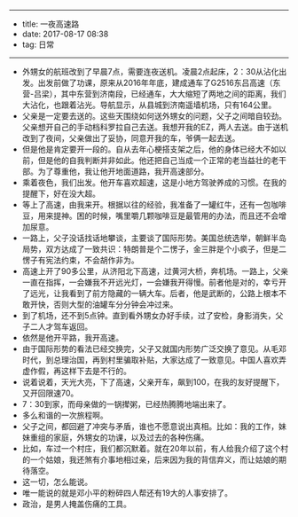 - --
- title: 一夜高速路
- date: 2017-08-17 08:38
- tag: 日常
- --
- 外甥女的航班改到了早晨7点，需要连夜送机。凌晨2点起床，2：30从沾化出发。出发前做了功课，原来从2016年年底，建成通车了G2516东吕高速（东营-吕梁），其中东营到济南段，已经通车，大大缩短了两地之间的距离，我们大沾化，也跟着沾光。导航显示，从县城到济南遥墙机场，只有164公里。
- 父亲是一定要去送的。这些天围绕如何送外甥女的问题，父子之间暗自较劲。父亲想开自己的手动档科罗拉自己去送。我想开我的EZ，两人去送。由于送机改到了夜间，父亲做出了妥协，同意开我的车，爷俩一起去送。
- 但是他是肯定要开一段的。自从去年心梗搭支架之后，他的身体已经大不如以前，但是他的自我判断并非如此。他还把自己当成一个正常的老当益壮的老干部。为了尊重他，我让他开地面道路，我开高速部分。
- 乘着夜色，我们出发。他开车喜欢超速，这是小地方驾驶养成的习惯。在我的提醒下，好在没大超。
- 等上了高速，由我来开。根据以往的经验，我准备了一罐红牛，还有一包咖啡豆，用来提神。困的时候，嘴里嚼几颗咖啡豆是最管用的办法，而且还不会增加尿意。
- 一路上，父子没话找话地攀谈，主要谈了国际形势。美国总统选举，朝鲜半岛局势，双方达成了一致共识：特朗普是个二愣子，金三胖是个小疯子，但是二愣子有宪法约束，不会胡作非为。
- 高速上开了90多公里，从济阳北下高速，过黄河大桥，奔机场。一路上，父亲一直在指挥，一会嫌我不开远光灯，一会嫌我开得慢。前者他是对的，幸亏开了远光，让我看到了前方隐藏的一辆大车。后者，他是武断的，公路上根本不敢开快，否则大型的油罐车分分钟会冲过来。
- 到了机场，还不到5点钟。直到看外甥女办好手续，过了安检，身影消失，父子二人才驾车返回。
- 依然是他开平路，我开高速。
- 由于国际形势的看法已经交换完，父子又就国内形势广泛交换了意见。从毛邓时代，到总理治国，再到村里骗取补贴，大家达成了一致意见。中国人喜欢弄虚作假，再这样下去是不行的。
- 说着说着，天光大亮，下了高速，父亲开车，飙到100，在我的友好提醒下，又开回限速70。
- 7：30到家，而母亲做的一锅撵粥，已经热腾腾地端出来了。
- 多么和谐的一次旅程啊。
- 父子之间，都回避了冲突与矛盾，谁也不愿意说出真相。比如：我的工作，妹妹重组的家庭，外甥女的功课，以及过去的各种伤痛。
- 比如，车过一个村庄，我们都沉默着。就在20年以前，有人给我介绍了这个村的一个姑娘，我还煞有介事地相过亲，后来因为我的背信弃义，而让姑娘的期待落空。
- 这一切，怎么能说。
- 唯一能说的就是邓小平的粉碎四人帮还有19大的人事安排了。
- 政治，是男人掩盖伤痛的工具。
